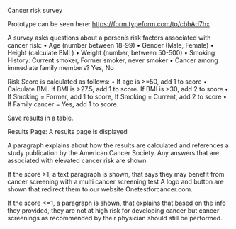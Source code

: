 Cancer risk survey

Prototype can be seen here:  https://form.typeform.com/to/cbhAd7hx

A survey asks questions about a person’s risk factors associated with cancer risk:
	•	Age (number between 18-99)
	•	Gender (Male, Female)
	•	Height (calculate BMI )
	•	Weight (number, between 50-500)
	•	Smoking History: Current smoker, Former smoker, never smoker
	•	Cancer among immediate family members? Yes, No


Risk Score is calculated as follows:
	•	If age is >=50, add 1 to score
	•	Calculate BMI.  If BMI is >27.5, add 1 to score.  If BMI is >30, add 2 to score
	•	If Smoking = Former, add 1 to score, If Smoking = Current, add 2 to score
	•	If Family cancer = Yes, add 1 to score.


Save results in a table.


Results Page:
A results page is displayed 

A paragraph explains about how the results are calculated and references a study publication by the American Cancer Society.
Any answers that are associated with elevated cancer risk are shown.


If the score >1, a text paragraph is shown,
 that says they may benefit from cancer screening with a multi cancer screening test
A logo and button are shown that redirect them to our website Onetestforcancer.com.


If the score <=1, a paragraph is shown,
that explains that based on the info they provided, they are not at high risk for developing cancer but cancer screenings as recommended by their physician should still be performed.
